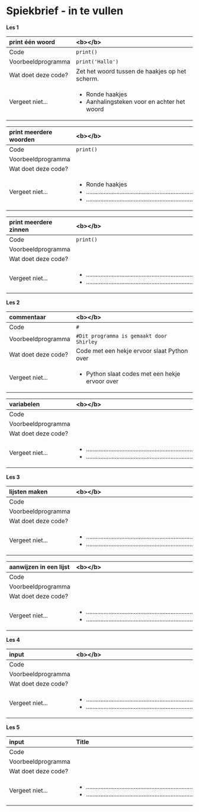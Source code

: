 # Spiekbrief - in te vullen

**Les 1**

<table>
  <thead>
    <tr>
      <th style="text-align:left"><b>print &#xE9;&#xE9;n woord</b>
      </th>
      <th style="text-align:left">&lt;b&gt;&lt;/b&gt;</th>
    </tr>
  </thead>
  <tbody>
    <tr>
      <td style="text-align:left">Code</td>
      <td style="text-align:left"><code>print()</code>
      </td>
    </tr>
    <tr>
      <td style="text-align:left">Voorbeeldprogramma</td>
      <td style="text-align:left"><code>print(&apos;Hallo&apos;)</code>
      </td>
    </tr>
    <tr>
      <td style="text-align:left">Wat doet deze code?</td>
      <td style="text-align:left">Zet het woord tussen de haakjes op het scherm.</td>
    </tr>
    <tr>
      <td style="text-align:left">Vergeet niet...</td>
      <td style="text-align:left">
        <ul>
          <li>Ronde haakjes</li>
          <li>Aanhalingsteken voor en achter het woord</li>
        </ul>
      </td>
    </tr>
  </tbody>
</table>

<table>
  <thead>
    <tr>
      <th style="text-align:left"><b>print meerdere woorden</b>
      </th>
      <th style="text-align:left">&lt;b&gt;&lt;/b&gt;</th>
    </tr>
  </thead>
  <tbody>
    <tr>
      <td style="text-align:left">Code</td>
      <td style="text-align:left"><code>print()</code>
      </td>
    </tr>
    <tr>
      <td style="text-align:left">Voorbeeldprogramma</td>
      <td style="text-align:left"></td>
    </tr>
    <tr>
      <td style="text-align:left">Wat doet deze code?</td>
      <td style="text-align:left"></td>
    </tr>
    <tr>
      <td style="text-align:left">Vergeet niet...</td>
      <td style="text-align:left">
        <ul>
          <li>Ronde haakjes</li>
          <li>......................................................................................</li>
          <li>......................................................................................</li>
        </ul>
        <p></p>
      </td>
    </tr>
  </tbody>
</table>

<table>
  <thead>
    <tr>
      <th style="text-align:left"><b>print meerdere zinnen</b>
      </th>
      <th style="text-align:left">&lt;b&gt;&lt;/b&gt;</th>
    </tr>
  </thead>
  <tbody>
    <tr>
      <td style="text-align:left">Code</td>
      <td style="text-align:left"><code>print()</code>
      </td>
    </tr>
    <tr>
      <td style="text-align:left">Voorbeeldprogramma</td>
      <td style="text-align:left"></td>
    </tr>
    <tr>
      <td style="text-align:left">Wat doet deze code?</td>
      <td style="text-align:left"></td>
    </tr>
    <tr>
      <td style="text-align:left">Vergeet niet...</td>
      <td style="text-align:left">
        <ul>
          <li>......................................................................................</li>
          <li>......................................................................................</li>
        </ul>
      </td>
    </tr>
  </tbody>
</table>

**Les 2**

<table>
  <thead>
    <tr>
      <th style="text-align:left"><b>commentaar</b>
      </th>
      <th style="text-align:left">&lt;b&gt;&lt;/b&gt;</th>
    </tr>
  </thead>
  <tbody>
    <tr>
      <td style="text-align:left">Code</td>
      <td style="text-align:left"><code>#</code>
      </td>
    </tr>
    <tr>
      <td style="text-align:left">Voorbeeldprogramma</td>
      <td style="text-align:left"><code>#Dit programma is gemaakt door Shirley</code>
      </td>
    </tr>
    <tr>
      <td style="text-align:left">Wat doet deze code?</td>
      <td style="text-align:left">Code met een hekje ervoor slaat Python over</td>
    </tr>
    <tr>
      <td style="text-align:left">Vergeet niet...</td>
      <td style="text-align:left">
        <ul>
          <li>Python slaat codes met een hekje ervoor over</li>
        </ul>
      </td>
    </tr>
  </tbody>
</table>

<table>
  <thead>
    <tr>
      <th style="text-align:left"><b>variabelen</b>
      </th>
      <th style="text-align:left">&lt;b&gt;&lt;/b&gt;</th>
    </tr>
  </thead>
  <tbody>
    <tr>
      <td style="text-align:left">Code</td>
      <td style="text-align:left"></td>
    </tr>
    <tr>
      <td style="text-align:left">Voorbeeldprogramma</td>
      <td style="text-align:left"></td>
    </tr>
    <tr>
      <td style="text-align:left">Wat doet deze code?</td>
      <td style="text-align:left"></td>
    </tr>
    <tr>
      <td style="text-align:left">Vergeet niet...</td>
      <td style="text-align:left">
        <p></p>
        <ul>
          <li>......................................................................................</li>
          <li>......................................................................................</li>
        </ul>
      </td>
    </tr>
  </tbody>
</table>

**Les 3**

<table>
  <thead>
    <tr>
      <th style="text-align:left"><b>lijsten maken</b>
      </th>
      <th style="text-align:left">&lt;b&gt;&lt;/b&gt;</th>
    </tr>
  </thead>
  <tbody>
    <tr>
      <td style="text-align:left">Code</td>
      <td style="text-align:left"></td>
    </tr>
    <tr>
      <td style="text-align:left">Voorbeeldprogramma</td>
      <td style="text-align:left"></td>
    </tr>
    <tr>
      <td style="text-align:left">Wat doet deze code?</td>
      <td style="text-align:left"></td>
    </tr>
    <tr>
      <td style="text-align:left">Vergeet niet...</td>
      <td style="text-align:left">
        <ul>
          <li>......................................................................................</li>
          <li>......................................................................................</li>
        </ul>
      </td>
    </tr>
  </tbody>
</table>

<table>
  <thead>
    <tr>
      <th style="text-align:left"><b>aanwijzen in een lijst</b>
      </th>
      <th style="text-align:left">&lt;b&gt;&lt;/b&gt;</th>
    </tr>
  </thead>
  <tbody>
    <tr>
      <td style="text-align:left">Code</td>
      <td style="text-align:left"></td>
    </tr>
    <tr>
      <td style="text-align:left">Voorbeeldprogramma</td>
      <td style="text-align:left"></td>
    </tr>
    <tr>
      <td style="text-align:left">Wat doet deze code?</td>
      <td style="text-align:left"></td>
    </tr>
    <tr>
      <td style="text-align:left">Vergeet niet...</td>
      <td style="text-align:left">
        <p></p>
        <ul>
          <li>......................................................................................</li>
          <li>......................................................................................</li>
        </ul>
      </td>
    </tr>
  </tbody>
</table>

**Les 4**

<table>
  <thead>
    <tr>
      <th style="text-align:left"><b>input</b>
      </th>
      <th style="text-align:left">&lt;b&gt;&lt;/b&gt;</th>
    </tr>
  </thead>
  <tbody>
    <tr>
      <td style="text-align:left">Code</td>
      <td style="text-align:left"></td>
    </tr>
    <tr>
      <td style="text-align:left">Voorbeeldprogramma</td>
      <td style="text-align:left"></td>
    </tr>
    <tr>
      <td style="text-align:left">Wat doet deze code?</td>
      <td style="text-align:left"></td>
    </tr>
    <tr>
      <td style="text-align:left">Vergeet niet...</td>
      <td style="text-align:left">
        <p></p>
        <ul>
          <li>......................................................................................</li>
          <li>......................................................................................</li>
        </ul>
      </td>
    </tr>
  </tbody>
</table>

**Les 5**

<table>
  <thead>
    <tr>
      <th style="text-align:left"><b>input</b>
      </th>
      <th style="text-align:left"><b>&#x200B;</b>Title</th>
    </tr>
  </thead>
  <tbody>
    <tr>
      <td style="text-align:left">Code</td>
      <td style="text-align:left"></td>
    </tr>
    <tr>
      <td style="text-align:left">Voorbeeldprogramma</td>
      <td style="text-align:left"></td>
    </tr>
    <tr>
      <td style="text-align:left">Wat doet deze code?</td>
      <td style="text-align:left"></td>
    </tr>
    <tr>
      <td style="text-align:left">Vergeet niet...</td>
      <td style="text-align:left">
        <p></p>
        <ul>
          <li>......................................................................................</li>
          <li>......................................................................................</li>
        </ul>
      </td>
    </tr>
  </tbody>
</table>



